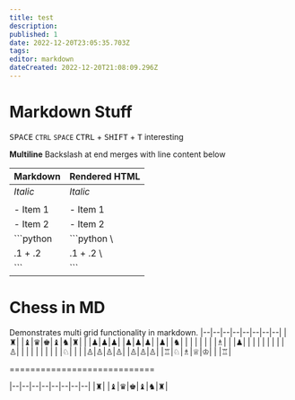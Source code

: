 ```yaml
---
title: test
description: 
published: 1
date: 2022-12-20T23:05:35.703Z
tags: 
editor: markdown
dateCreated: 2022-12-20T21:08:09.296Z
---
```


# Markdown Stuff
<kbd>SPACE</kbd> `CTRL` `SPACE`
<kbd>CTRL</kbd> + <kbd>SHIFT</kbd> + <kbd>T</kbd>
interesting

**Multiline**
Backslash at end merges with line content below

|   Markdown   | Rendered HTML |
|--------------|---------------|
|    *Italic*  | *Italic*      | \
|              |               |
|    - Item 1  | - Item 1      | \
|    - Item 2  | - Item 2      |
|    ```python | ```python       \
|    .1 + .2   | .1 + .2         \
|    ```       | ```           |



# Chess in MD
Demonstrates multi grid functionality in markdown.
|--|--|--|--|--|--|--|--|
|♜|  |♝|♛|♚|♝|♞|♜|
|  |♟|♟|♟|  |♟|♟|♟|
|♟|  |♞|  |  |  |  |  |
|  |♗|  |  |♟|  |  |  |
|  |  |  |  |♙|  |  |  |
|  |  |  |  |  |♘|  |  |
|♙|♙|♙|♙|  |♙|♙|♙|
|♖|♘|♗|♕|♔|  |  |♖|

============================

|--|--|--|--|--|--|--|--|
|♜|  |♝|♛|♚|♝|♞|♜|


